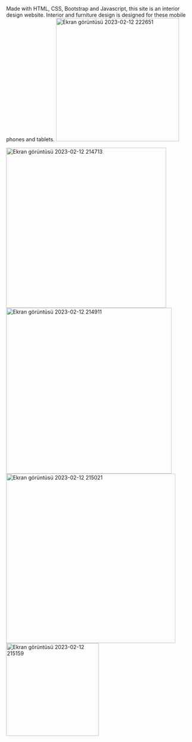 Made with HTML, CSS, Bootstrap and Javascript, this site is an interior design website.  Interior and furniture design is designed for these mobile phones and tablets.
<img width="331" alt="Ekran görüntüsü 2023-02-12 222651" src="https://user-images.githubusercontent.com/113041850/218333930-d975f0e8-9931-45d1-88ea-c051b388bfa1.png">

<img width="430" alt="Ekran görüntüsü 2023-02-12 214713" src="https://user-images.githubusercontent.com/113041850/218333947-215f47f0-e06f-4ff9-b150-028b5784bf4f.png">

<img width="445" alt="Ekran görüntüsü 2023-02-12 214911" src="https://user-images.githubusercontent.com/113041850/218333962-61f85f39-f31b-4072-a573-415abf17f429.png">

<img width="455" alt="Ekran görüntüsü 2023-02-12 215021" src="https://user-images.githubusercontent.com/113041850/218333992-d9787622-bc4a-46a8-9e50-752a3a77deae.png">

<img width="249" alt="Ekran görüntüsü 2023-02-12 215159" src="https://user-images.githubusercontent.com/113041850/218334069-55538ee3-80a6-438d-8291-63c03927d37e.png">

